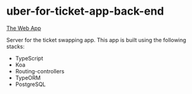 # uber-for-ticket-app-back-end
[The Web App](https://uber-for-ticket.netlify.com)

Server for the ticket swapping app. This app is built using the following stacks:
* TypeScript
* Koa
* Routing-controllers
* TypeORM
* PostgreSQL
